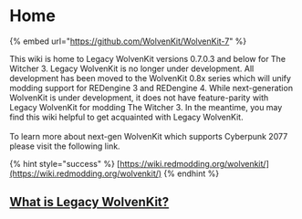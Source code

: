 # Home

{% embed url="https://github.com/WolvenKit/WolvenKit-7" %}

This wiki is home to Legacy WolvenKit versions 0.7.0.3 and below for The Witcher 3. Legacy WolvenKit is no longer under development. All development has been moved to the WolvenKit 0.8x series which will unify modding support for REDengine 3 and REDengine 4. While next-generation WolvenKit is under development, it does not have feature-parity with Legacy WolvenKit for modding The Witcher 3. In the meantime, you may find this wiki helpful to get acquainted with Legacy WolvenKit.\
\
To learn more about next-gen WolvenKit which supports Cyberpunk 2077 please visit the following link.

{% hint style="success" %}
[https://wiki.redmodding.org/wolvenkit/](https://wiki.redmodding.org/wolvenkit/)
{% endhint %}

## [What is Legacy WolvenKit?](introduction/what-is-legacy-wolvenkit.md)
